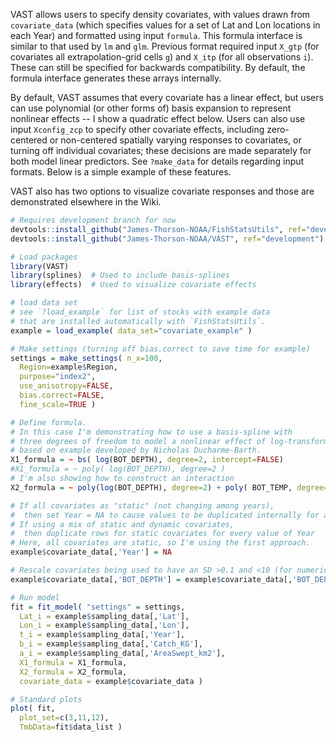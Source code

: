 VAST allows users to specify density covariates, with values drawn from `covariate_data` (which specifies values for a set of Lat and Lon locations in each Year) and formatted using input `formula`. This formula interface is similar to that used by `lm` and `glm`. Previous format required input `X_gtp` (for covariates all extrapolation-grid cells `g`) and `X_itp` (for all observations `i`). These can still be specified for backwards compatibility. By default, the formula interface generates these arrays internally.

By default, VAST assumes that every covariate has a linear effect, but users can use polynomial (or other forms of) basis expansion to represent nonlinear effects -- I show a quadratic effect below.  Users can also use input `Xconfig_zcp` to specify other covariate effects, including zero-centered or non-centered spatially varying responses to covariates, or turning off individual covariates;  these decisions are made separately for both model linear predictors. See `?make_data` for details regarding input formats.  Below is a simple example of these features.

VAST also has two options to visualize covariate responses and those are demonstrated elsewhere in the Wiki.

```R
# Requires development branch for now
devtools::install_github("James-Thorson-NOAA/FishStatsUtils", ref="development")
devtools::install_github("James-Thorson-NOAA/VAST", ref="development")

# Load packages
library(VAST)
library(splines)  # Used to include basis-splines
library(effects)  # Used to visualize covariate effects

# load data set
# see `?load_example` for list of stocks with example data
# that are installed automatically with `FishStatsUtils`.
example = load_example( data_set="covariate_example" )

# Make settings (turning off bias.correct to save time for example)
settings = make_settings( n_x=100,
  Region=example$Region,
  purpose="index2",
  use_anisotropy=FALSE,
  bias.correct=FALSE,
  fine_scale=TRUE )

# Define formula.
# In this case I'm demonstrating how to use a basis-spline with
# three degrees of freedom to model a nonlinear effect of log-transformed bottom depth,
# based on example developed by Nicholas Ducharme-Barth.
X1_formula = ~ bs( log(BOT_DEPTH), degree=2, intercept=FALSE)
#X1_formula = ~ poly( log(BOT_DEPTH), degree=2 )
# I'm also showing how to construct an interaction
X2_formula = ~ poly(log(BOT_DEPTH), degree=2) + poly( BOT_TEMP, degree=2 )

# If all covariates as "static" (not changing among years),
#  then set Year = NA to cause values to be duplicated internally for all values of Year
# If using a mix of static and dynamic covariates,
#  then duplicate rows for static covariates for every value of Year
# Here, all covariates are static, so I'm using the first approach.
example$covariate_data[,'Year'] = NA

# Rescale covariates being used to have an SD >0.1 and <10 (for numerical stability)
example$covariate_data[,'BOT_DEPTH'] = example$covariate_data[,'BOT_DEPTH'] / 100

# Run model
fit = fit_model( "settings" = settings,
  Lat_i = example$sampling_data[,'Lat'],
  Lon_i = example$sampling_data[,'Lon'],
  t_i = example$sampling_data[,'Year'],
  b_i = example$sampling_data[,'Catch_KG'],
  a_i = example$sampling_data[,'AreaSwept_km2'],
  X1_formula = X1_formula,
  X2_formula = X2_formula,
  covariate_data = example$covariate_data )

# Standard plots
plot( fit,
  plot_set=c(3,11,12),
  TmbData=fit$data_list )
```
